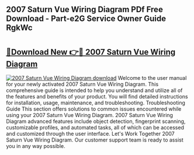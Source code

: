 ## 2007 Saturn Vue Wiring Diagram PDf Free Download - Part-e2G Service Owner Guide RgkWc

# <h2><a href="http://dflv35.blite.top/?on=2007+Saturn+Vue+Wiring+Diagram">🔗Download New 👉🔴 2007 Saturn Vue Wiring Diagram</a></h2>

[![2007 Saturn Vue Wiring Diagram download](https://i.imgur.com/lujVjoI.png)](http://dflv35.blite.top/?on=2007+Saturn+Vue+Wiring+Diagram)
Welcome to the user manual for your newly activated 2007 Saturn Vue Wiring Diagram. This comprehensive guide is intended to help you understand and utilize all of the features and benefits of your product. You will find detailed instructions for installation, usage, maintenance, and troubleshooting. Troubleshooting Guide This section offers solutions to common issues encountered while using your 2007 Saturn Vue Wiring Diagram. 2007 Saturn Vue Wiring Diagram advanced features include object detection, fingerprint scanning, customizable profiles, and automated tasks, all of which can be accessed and customized through the user interface. Let's Work Together 2007 Saturn Vue Wiring Diagram. Our customer support team is ready to assist you in any way possible.
